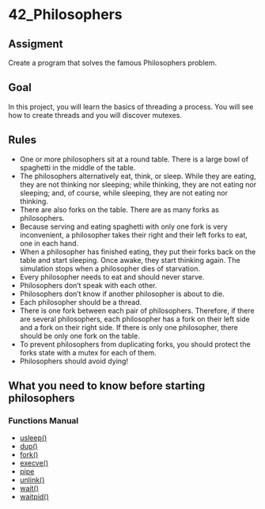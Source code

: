 # 42_Philosophers

## Assigment

Create a program that solves the famous Philosophers problem. 

## Goal

In this project, you will learn the basics of threading a process. You will see how to create threads and you will discover mutexes.

## Rules

  - One or more philosophers sit at a round table. There is a large bowl of spaghetti in the middle of the table.
  - The philosophers alternatively eat, think, or sleep. While they are eating, they are not thinking nor sleeping; while thinking, they are not eating nor sleeping; and, of course, while sleeping, they are not eating nor thinking.
  - There are also forks on the table. There are as many forks as philosophers.
  - Because serving and eating spaghetti with only one fork is very inconvenient, a philosopher takes their right and their left forks to eat, one in each hand.
  - When a philosopher has finished eating, they put their forks back on the table and start sleeping. Once awake, they start thinking again. The simulation stops when a philosopher dies of starvation.
  - Every philosopher needs to eat and should never starve.
  - Philosophers don’t speak with each other.
  - Philosophers don’t know if another philosopher is about to die.
  - Each philosopher should be a thread.
  - There is one fork between each pair of philosophers. Therefore, if there are several philosophers, each philosopher has a fork on their left side and a fork on their right side. If there is only one philosopher, there should be only one fork on the table.
  - To prevent philosophers from duplicating forks, you should protect the forks state with a mutex for each of them.
  - Philosophers should avoid dying!
  
## What you need to know before starting philosophers

### Functions Manual

  - <a href="https://man7.org/linux/man-pages/man2/access.2.html">usleep()
  - <a href="https://man7.org/linux/man-pages/man2/dup.2.html">dup()</a> 
  - <a href="https://man7.org/linux/man-pages/man2/fork.2.html">fork()</a>
  - <a href="https://man7.org/linux/man-pages/man2/execve.2.html">execve()</a> 
  - <a href="https://man7.org/linux/man-pages/man2/pipe.2.html">pipe</a> 
  - <a href="https://man7.org/linux/man-pages/man2/unlink.2.html">unlink()</a> 
  - <a href="https://man7.org/linux/man-pages/man2/wait.2.html">wait()</a>
  - <a href="https://man7.org/linux/man-pages/man2/waitpid.2.html">waitpid()</a> 

